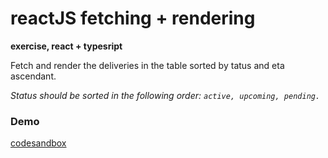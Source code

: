 # reactJS fetching + rendering
**exercise, react + typesript**

Fetch and render the deliveries in the table sorted by tatus and eta ascendant.

*Status should be sorted in the following order: ```active, upcoming, pending.```*


### Demo
[codesandbox](https://codesandbox.io/p/github/suxxus-react/fetch-data-render-table/draft/naughty-voice?file=%2FREADME.md&workspace=%257B%2522activeFileId%2522%253A%2522clbwhp678000f7ogtehxt191b%2522%252C%2522openFiles%2522%253A%255B%2522%252FREADME.md%2522%255D%252C%2522sidebarPanel%2522%253A%2522EXPLORER%2522%252C%2522gitSidebarPanel%2522%253A%2522COMMIT%2522%252C%2522spaces%2522%253A%257B%2522clbwhp7fx001d286833aqu2ki%2522%253A%257B%2522key%2522%253A%2522clbwhp7fx001d286833aqu2ki%2522%252C%2522name%2522%253A%2522Default%2522%252C%2522devtools%2522%253A%255B%257B%2522type%2522%253A%2522PREVIEW%2522%252C%2522taskId%2522%253A%2522dev%2522%252C%2522port%2522%253A5173%252C%2522key%2522%253A%2522clbwhpcok00gz2868wi5thd8b%2522%252C%2522isMinimized%2522%253Afalse%257D%255D%257D%257D%252C%2522currentSpace%2522%253A%2522clbwhp7fx001d286833aqu2ki%2522%252C%2522spacesOrder%2522%253A%255B%2522clbwhp7fx001d286833aqu2ki%2522%255D%257D)
